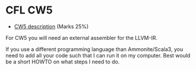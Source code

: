 # CFL CW5


* [CW5 description](https://cflmark.nms.kcl.ac.uk/hg/afl-material/raw-file/tip/cws/cw06.pdf) (Marks 25%)


For CW5 you will need an external assembler for the LLVM-IR.


If you use a different programming language than Ammonite/Scala3, you need to add all your code such that I can run it on my computer. Best would be a short HOWTO on what steps I need to do.